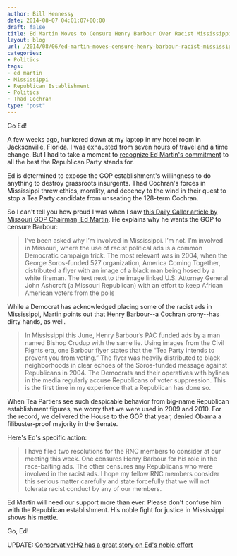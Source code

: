 ```yaml
---
author: Bill Hennessy
date: 2014-08-07 04:01:07+00:00
draft: false
title: Ed Martin Moves to Censure Henry Barbour Over Racist Mississippi Ads
layout: blog
url: /2014/08/06/ed-martin-moves-censure-henry-barbour-racist-mississippi-ads/
categories:
- Politics
tags:
- ed martin
- Mississippi
- Republican Establishment
- Politics
- Thad Cochran
type: "post"
---
```


Go Ed!

A few weeks ago, hunkered down at my laptop in my hotel room in Jacksonville, Florida. I was exhausted from seven hours of travel and a time change. But I had to take a moment to [recognize Ed Martin's commitment](https://hennessysview.com/2014/07/09/chairman-ed-martin-demands-mississippi-investigation/) to all the best the Republican Party stands for.

Ed is determined to expose the GOP establishment's willingness to do anything to destroy grassroots insurgents. Thad Cochran's forces in Mississippi threw ethics, morality, and decency to the wind in their quest to stop a Tea Party candidate from unseating the 128-term Cochran.

So I can't tell you how proud I was when I saw [this Daily Caller article by Missouri GOP Chairman, Ed Martin](https://dailycaller.com/2014/08/06/why-im-moving-to-censure-henry-barbour-in-the-rnc-over-race-baiting-ads/). He explains why he wants the GOP to censure Barbour:



> I’ve been asked why I’m involved in Mississippi. I’m not. I’m involved in Missouri, where the use of racist political ads is a common Democratic campaign trick. The most relevant was in 2004, when the George Soros-funded 527 organization, America Coming Together, distributed a flyer with an image of a black man being hosed by a white fireman. The text next to the image linked U.S. Attorney General John Ashcroft (a Missouri Republican) with an effort to keep African American voters from the polls



While a Democrat has acknowledged placing some of the racist ads in Mississippi, Martin points out that Henry Barbour--a Cochran crony--has dirty hands, as well.



> In Mississippi this June, Henry Barbour’s PAC funded ads by a man named Bishop Crudup with the same lie. Using images from the Civil Rights era, one Barbour flyer states that the “Tea Party intends to prevent you from voting.” The flyer was heavily distributed to black neighborhoods in clear echoes of the Soros-funded message against Republicans in 2004. The Democrats and their operatives with bylines in the media regularly accuse Republicans of voter suppression. This is the first time in my experience that a Republican has done so.



When Tea Partiers see such despicable behavior from big-name Republican establishment figures, we worry that we were used in 2009 and 2010. For the record, we delivered the House to the GOP that year, denied Obama a filibuster-proof majority in the Senate.

Here's Ed's specific action:



> I have filed two resolutions for the RNC members to consider at our meeting this week. One censures Henry Barbour for his role in the race-baiting ads. The other censures any Republicans who were involved in the racist ads. I hope my fellow RNC members consider this serious matter carefully and state forcefully that we will not tolerate racist conduct by any of our members.



Ed Martin will need our support more than ever. Please don't confuse him with the Republican establishment. His noble fight for justice in Mississippi shows his mettle.

Go, Ed!

UPDATE: [ConservativeHQ has a great story on Ed's noble effort](https://www.conservativehq.com/node/17958)
